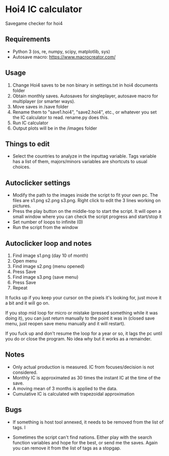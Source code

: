 # Hoi4 IC calculator
Savegame checker for hoi4

## Requirements
- Python 3 (os, re, numpy, scipy, matplotlib, sys)
- Autosave macro: https://www.macrocreator.com/

## Usage
1. Change Hoi4 saves to be non binary in settings.txt in hoi4 documents folder
2. Obtain monthly saves. Autosaves for singleplayer, autosave macro for multiplayer (or smarter ways).
3. Move saves in /save folder
4. Rename them to "save1.hoi4", "save2.hoi4", etc., or whatever you set the IC calculator to read. rename.py does this.
5. Run IC calculator
6. Output plots will be in the /images folder

## Things to edit
- Select the countries to analyze in the inputtag variable. Tags variable has a list of them, majors/minors variables are shortcuts to usual choices.

## Autoclicker settings
- Modify the path to the images inside the script to fit your own pc. The files are s1.png s2.png s3.png. Right click to edit the 3 lines working on pictures.
- Press the play button on the middle-top to start the script. It will open a small window where you can check the script progress and start/stop it
- Set number of loops to infinite (0)
- Run the script from the window

## Autoclicker loop and notes
1. Find image s1.png (day 10 of month)
2. Open menu
3. Find image s2.png (menu opened)
4. Press Save
5. Find image s3.png (save menu)
6. Press Save
7. Repeat

It fucks up if you keep your cursor on the pixels it's looking for, just move it a bit and it will go on.

If you stop mid loop for micro or mistake (pressed something while it was doing it), you can just return manually to the point it was in (closed save menu, just reopen save menu manually and it will restart).

If you fuck up and don't resume the loop for a year or so, it lags the pc until you do or close the program. No idea why but it works as a remainder.


## Notes
- Only actual production is measured. IC from focuses/decision is not considered.
- Monthly IC is approximated as 30 times the instant IC at the time of the save. 
- A moving mean of 3 months is applied to the data.
- Cumulative IC is calculated with trapezoidal approximation

## Bugs
- If something is host tool annexed, it needs to be removed from the list of tags. I

- Sometimes the script can't find nations. Either play with the search function variables and hope for the best, or send me the saves. Again you can remove it from the list of tags as a stopgap.